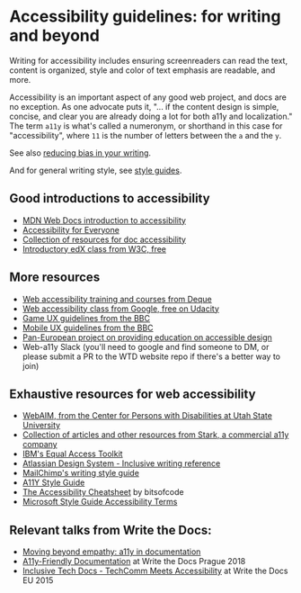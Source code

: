 # Accessibility guidelines: for writing and beyond

Writing for accessibility includes ensuring screenreaders can read the text, content is organized, style and color of text emphasis are readable, and more.

Accessibility is an important aspect of any good web project, and docs are no exception. As one advocate puts it, "... if the content design is simple, concise, and clear you are already doing a lot for both a11y and localization." The term `a11y` is what's called a numeronym, or shorthand in this case for "accessibility", where `11` is the number of letters between the `a` and the `y`.

See also [reducing bias in your writing](https://www.writethedocs.org/guide/writing/reducing-bias).

And for general writing style, see [style guides](https://www.writethedocs.org/guide/writing/style-guides/).

## Good introductions to accessibility

- [MDN Web Docs introduction to accessibility](https://developer.mozilla.org/en-US/docs/Learn/Accessibility/What_is_accessibility)
- [Accessibility for Everyone](https://abookapart.com/products/accessibility-for-everyone)
- [Collection of resources for doc accessibility](http://ideaspring.ca//resources#h.p_X6ux0ojiyLwG)
- [Introductory edX class from W3C, free](https://www.w3.org/WAI/fundamentals/foundations-course/)

## More resources

- [Web accessibility training and courses from Deque](https://dequeuniversity.com/)
- [Web accessibility class from Google, free on Udacity](https://www.udacity.com/course/web-accessibility--ud891)
- [Game UX guidelines from the BBC](https://www.bbc.co.uk/gel/guidelines/how-to-design-accessible-games)
- [Mobile UX guidelines from the BBC](https://www.bbc.co.uk/accessibility/forproducts/guides/mobile/)
- [Pan-European project on providing education on accessible design](https://moocap.gpii.eu/?page_id=839)
- Web-a11y Slack (you'll need to google and find someone to DM, or please submit a PR to the WTD website repo if there's a better way to join)

## Exhaustive resources for web accessibility

- [WebAIM, from the Center for Persons with Disabilities at Utah State University](https://webaim.org/)
- [Collection of articles and other resources from Stark, a commercial a11y company](https://www.getstark.co/library/)
- [IBM's Equal Access Toolkit](https://www.ibm.com/able/)
- [Atlassian Design System - Inclusive writing reference](https://atlassian.design/content/inclusive-writing)
- [MailChimp's writing style guide](https://styleguide.mailchimp.com/writing-for-accessibility/)
- [A11Y Style Guide](https://a11y-style-guide.com/style-guide/)
- [The Accessibility Cheatsheet](https://bitsofco.de/the-accessibility-cheatsheet/) by bitsofcode
- [Microsoft Style Guide Accessibility Terms](https://docs.microsoft.com/en-us/style-guide/a-z-word-list-term-collections/term-collections/accessibility-terms)

## Relevant talks from Write the Docs:

- [Moving beyond empathy: a11y in documentation](https://www.writethedocs.org/videos/portland/2020/moving-beyond-empathy-a11y-in-documentation-alexandra-white/)
- [A11y-Friendly Documentation](https://www.writethedocs.org/videos/prague/2018/a11y-friendly-documentation-carolyn-stransky/) at Write the Docs Prague 2018
- [Inclusive Tech Docs - TechComm Meets Accessibility](http://www.writethedocs.org/videos/eu/2015/inclusive-tech-docs-techcomm-meets-accessibility-rmatic/) at Write the Docs EU 2015
